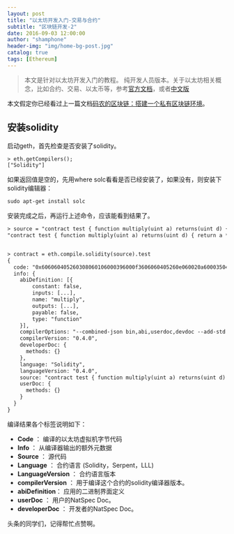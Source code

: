 ```yaml
---
layout: post
title: "以太坊开发入门-交易与合约"
subtitle: "区块链开发-2"
date: 2016-09-03 12:00:00
author: "shamphone"
header-img: "img/home-bg-post.jpg"
catalog: true
tags: [Ethereum]
---
```


> 本文是针对以太坊开发入门的教程。 纯开发人员版本。关于以太坊相关概念，比如合约、交易、以太币等，参考[官方文档](https://github.com/ethereum/go-ethereum/wiki/Contracts-and-Transactions)，或者[中文版](http://wangxiaoming.com/blog/archives/)

本文假定你已经看过上一篇文档[码农的区块链：搭建一个私有区块链环境](http://blog.lixf.cn/essay/2016/09/02/ethereum-1/)。

##  安装solidity

启动geth，首先检查是否安装了solidity。

```hbs
> eth.getCompilers();
["Solidity"]
```

如果返回值是空的，先用where solc看看是否已经安装了，如果没有，则安装下solidity编辑器：
```hbs
sudo apt-get install solc
```

安装完成之后，再运行上述命令，应该能看到结果了。 

```hbs
> source = "contract test { function multiply(uint a) returns(uint d) { return a * 7; } }"
"contract test { function multiply(uint a) returns(uint d) { return a * 7; } }"
```

```hbs

> contract = eth.compile.solidity(source).test
{
  code: "0x606060405260308060106000396000f3606060405260e060020a6000350463c6888fa18114601c575b6002565b346002576007600435026060908152602090f3",
  info: {
    abiDefinition: [{
        constant: false,
        inputs: [...],
        name: "multiply",
        outputs: [...],
        payable: false,
        type: "function"
    }],
    compilerOptions: "--combined-json bin,abi,userdoc,devdoc --add-std --optimize",
    compilerVersion: "0.4.0",
    developerDoc: {
      methods: {}
    },
    language: "Solidity",
    languageVersion: "0.4.0",
    source: "contract test { function multiply(uint a) returns(uint d) { return a * 7; } }",
    userDoc: {
      methods: {}
    }
  }
}

```
编译结果各个标签说明如下：

- **Code** ： 编译的以太坊虚拟机字节代码
- **Info** ： 从编译器输出的额外元数据
- **Source** ： 源代码
- **Language** ： 合约语言 (Solidity，Serpent，LLL)
- **LanguageVersion** ： 合约语言版本
- **compilerVersion** ： 用于编译这个合约的solidity编译器版本。
- **abiDefinition**： 应用的二进制界面定义
- **userDoc** ： 用户的NatSpec Doc。
- **developerDoc** ： 开发者的NatSpec Doc。
 
头条的同学们，记得帮忙点赞啊。 